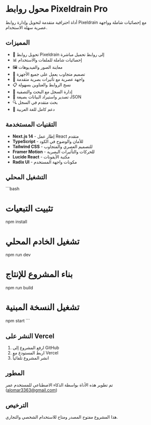 # محول روابط Pixeldrain Pro

أداة احترافية متقدمة لتحويل وإدارة روابط Pixeldrain مع إحصائيات شاملة وواجهة عصرية سهلة الاستخدام.

## المميزات

- 🔗 تحويل روابط Pixeldrain إلى روابط تحميل مباشرة
- 📊 إحصائيات شاملة للملفات والاستخدام
- 🖼️ معاينة الصور والفيديوهات
- 📱 تصميم متجاوب يعمل على جميع الأجهزة
- 🌙 واجهة عصرية مع تأثيرات بصرية متقدمة
- 📋 نسخ الروابط والعناوين بسهولة
- 📁 إدارة السجل مع البحث والتصفية
- 💾 تصدير واستيراد البيانات بصيغة JSON
- 🔍 بحث متقدم في السجل
- 🎨 دعم كامل للغة العربية

## التقنيات المستخدمة

- **Next.js 14** - إطار عمل React متقدم
- **TypeScript** - للأمان والوضوح في الكود
- **Tailwind CSS** - للتصميم العصري والمتجاوب
- **Framer Motion** - للحركات والتأثيرات البصرية
- **Lucide React** - مكتبة الأيقونات
- **Radix UI** - مكونات واجهة المستخدم

## التشغيل المحلي

\`\`\`bash
# تثبيت التبعيات
npm install

# تشغيل الخادم المحلي
npm run dev

# بناء المشروع للإنتاج
npm run build

# تشغيل النسخة المبنية
npm start
\`\`\`

## النشر على Vercel

1. ارفع المشروع إلى GitHub
2. اربط المستودع مع Vercel
3. انشر المشروع تلقائياً

## المطور

تم تطوير هذه الأداة بواسطة الذكاء الاصطناعي للمستخدم عمر (alomar3363@gmail.com)

## الترخيص

هذا المشروع مفتوح المصدر ومتاح للاستخدام الشخصي والتجاري.
